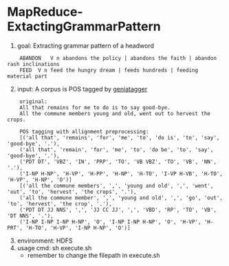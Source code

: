 # MapReduce-ExtactingGrammarPattern

1. goal: Extracting grammar pattern of a headword 
  ```
      ABANDON	V n	abandons the policy | abandons the faith | abandon rash inclinations
      FEED	V n	feed the hungry dream | feeds hundreds | feeding material part
  ```
2. input: A corpus is POS tagged by [geniatagger](https://github.com/d2207197/geniatagger-python)
  ```
      original:
      All that remains for me to do is to say good-bye.
      All the commune members young and old, went out to hervest the crops.
      
      POS tagging with allignment preprocessing:
      [('all that', 'remains', 'for', 'me', 'to', 'do is', 'to', 'say', 'good-bye', '.'), 
      ('all that', 'remain', 'for', 'me', 'to', 'do be', 'to', 'say', 'good-bye', '.'), 
      ('PDT DT', 'VBZ', 'IN', 'PRP', 'TO', 'VB VBZ', 'TO', 'VB', 'NN', '.'), 
      ('I-NP H-NP', 'H-VP', 'H-PP', 'H-NP', 'H-TO', 'I-VP H-VB', 'H-TO', 'H-VP', 'H-NP', 'O')]
      [('all the commune members', ',', 'young and old', ',', 'went', 'out', 'to', 'hervest', 'the crops', '.'), 
      ('all the commune member', ',', 'young and old', ',', 'go', 'out', 'to', 'hervest', 'the crop', '.'), 
      ('PDT DT JJ NNS', ',', 'JJ CC JJ', ',', 'VBD', 'RP', 'TO', 'VB', 'DT NNS', '.'), 
      ('I-NP I-NP I-NP H-NP', 'O', 'I-NP I-NP H-NP', 'O', 'H-VP', 'H-PRT', 'H-TO', 'H-VP', 'I-NP H-NP', 'O')]
  ```
3. environment: HDFS
4. usage cmd: sh execute.sh
    * remember to change the filepath in execute.sh
